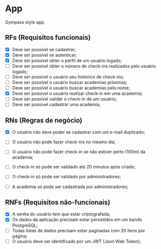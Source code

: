 # App

Gympass style app.

## RFs (Requisitos funcionais)

- [x] Deve ser possível se cadastrar; 
- [x] Deve ser possível se autenticar;   
- [x] Deve ser possível obter o perfil de um usuário logado;   
- [ ] Deve ser possível obter o número de check-ins realizados pelo usuário logado;   
- [ ] Deve ser possível o usuário seu histórico de check-ins;   
- [ ] Deve ser possível o usuário buscar academias próximas;   
- [ ] Deve ser possível o usuário buscar academias pelo nome;   
- [x] Deve ser possível o usuário realizar check-in em uma academia;   
- [ ] Deve ser possível validar o check-in de um usuário;   
- [ ] Deve ser possível cadastrar uma academia;   

## RNs (Regras de negócio)

- [x] O usuário não deve poder se cadastrar com um e-mail duplicado;
- [ ] O usuário não pode fazer check-ins no mesmo dia;
- [ ] O usuário não pode fazer check-in se não estiver perto (100m) da academia;
- [ ] O check-in só pode ser validado até 20 minutos após criado;
- [ ] O check-in só pode ser validado por administradores;
- [ ] A academia só pode ser cadastrada por administradores;


## RNFs (Requisitos não-funcionais)

- [x] A senha do usuário tem que estar criptografada;
- [x] Os dados da aplicação precisam estar persistidos em um bando PostgreSQL;
- [ ] Todas listas de dados precisam estar paginadas com 20 itens por página;
- [ ] O usuário deve ser identificado por um JWT (Json Web Token);